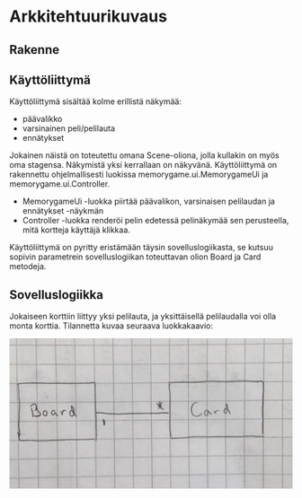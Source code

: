 # Arkkitehtuurikuvaus

## Rakenne
## Käyttöliittymä

Käyttöliittymä sisältää kolme erillistä näkymää:
- päävalikko
- varsinainen peli/pelilauta
- ennätykset

Jokainen näistä on toteutettu omana Scene-oliona, jolla kullakin on myös oma stagensa. Näkymistä yksi kerrallaan on näkyvänä. Käyttöliittymä on rakennettu ohjelmallisesti luokissa memorygame.ui.MemorygameUi ja memorygame.ui.Controller. 
- MemorygameUi -luokka piirtää päävalikon, varsinaisen pelilaudan ja ennätykset -näykmän
- Controller -luokka renderöi pelin edetessä pelinäkymää sen perusteella, mitä kortteja käyttäjä klikkaa.

Käyttöliittymä on pyritty eristämään täysin sovelluslogiikasta, se kutsuu sopivin parametrein sovelluslogiikan toteuttavan olion Board ja Card metodeja.


## Sovelluslogiikka

Jokaiseen korttiin liittyy yksi pelilauta, ja yksittäisellä pelilaudalla voi olla monta korttia. Tilannetta kuvaa seuraava luokkakaavio:

![Luokkakaavio](/dokumentaatio/kuvat/luokkakaavio.JPG) 




